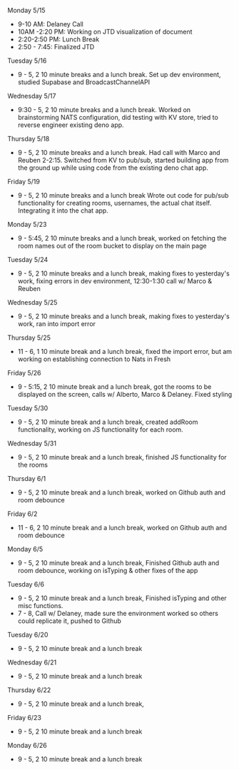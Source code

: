 Monday 5/15
<ul>
  <li>9-10 AM: Delaney Call</li>
  <li>10AM -2:20 PM: Working on JTD visualization of document</li>
  <li>2:20-2:50 PM: Lunch Break</li>
  <li>2:50 - 7:45: Finalized JTD</li>
</ul>

Tuesday 5/16
<ul>
  <li>9 - 5, 2 10 minute breaks and a lunch break. Set up dev environment, studied Supabase and BroadcastChannelAPI</li>
</ul>

Wednesday 5/17 
<ul>
  <li>9:30 - 5, 2 10 minute breaks and a lunch break. Worked on brainstorming NATS configuration, did testing with KV store, tried to reverse engineer existing deno app. </li>
</ul>

Thursday 5/18 
<ul>
  <li>9 - 5, 2 10 minute breaks and a lunch break. Had call with Marco and Reuben 2-2:15. Switched from KV to pub/sub, started building app from the ground up while using code from the existing deno chat app.</li>
</ul>

Friday 5/19
<ul>
  <li>9 - 5, 2 10 minute breaks and a lunch break Wrote out code for pub/sub functionality for creating rooms, usernames, the actual chat itself. Integrating it into the chat app.</li>
</ul>

Monday 5/23
<ul>
  <li>9 - 5:45, 2 10 minute breaks and a lunch break, worked on fetching the room names out of the room bucket to display on the main page</li>
</ul>

Tuesday 5/24
<ul>
  <li>9 - 5, 2 10 minute breaks and a lunch break, making fixes to yesterday's work, fixing errors in dev environment, 12:30-1:30 call w/ Marco & Reuben</li>
</ul>

Wednesday 5/25 
<ul>
  <li>9 - 5, 2 10 minute breaks and a lunch break, making fixes to yesterday's work, ran into import error</li>
</ul>

Thursday 5/25 
<ul>
  <li>11 - 6, 1 10 minute break and a lunch break, fixed the import error, but am working on establishing connection to Nats in Fresh</li>
</ul>

Friday 5/26
<ul>
  <li>9 - 5:15, 2 10 minute break and a lunch break, got the rooms to be displayed on the screen, calls w/ Alberto, Marco & Delaney. Fixed styling</li>
</ul>

Tuesday 5/30
<ul>
  <li>9 - 5, 2 10 minute break and a lunch break, created addRoom functionality, working on JS functionality for each room.</li>
</ul>

Wednesday 5/31
<ul>
  <li>9 - 5, 2 10 minute break and a lunch break, finished JS functionality for the rooms</li>
</ul>

Thursday 6/1
<ul>
  <li>9 - 5, 2 10 minute break and a lunch break, worked on Github auth and room debounce</li>
</ul>

Friday 6/2
<ul>
  <li>11 - 6, 2 10 minute break and a lunch break, worked on Github auth and room debounce</li>
</ul>

Monday 6/5
<ul>
  <li>9 - 5, 2 10 minute break and a lunch break, Finished Github auth and room debounce, working on isTyping & other fixes of the app</li>
</ul>

Tuesday 6/6
<ul>
  <li>9 - 5, 2 10 minute break and a lunch break, Finished isTyping and other misc functions.</li>
  <li>7 - 8, Call w/ Delaney, made sure the environment worked so others could replicate it, pushed to Github</li>
</ul>

Tuesday 6/20
<ul>
  <li>9 - 5, 2 10 minute break and a lunch break</li>
</ul>

Wednesday 6/21
<ul>
  <li>9 - 5, 2 10 minute break and a lunch break</li>
</ul>

Thursday 6/22
<ul>
  <li>9 - 5, 2 10 minute break and a lunch break,</li>
</ul>

Friday 6/23
<ul>
  <li>9 - 5, 2 10 minute break and a lunch break</li>
</ul>

Monday 6/26
<ul>
  <li>9 - 5, 2 10 minute break and a lunch break</li>
</ul>
